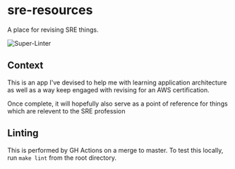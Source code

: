 # sre-resources
A place for revising SRE things.

![Super-Linter](https://github.com/techotron/sre-resources/workflows/Super-Linter/badge.svg)

## Context
This is an app I've devised to help me with learning application architecture as well as a way keep engaged with revising for an AWS certification.

Once complete, it will hopefully also serve as a point of reference for things which are relevent to the SRE profession

## Linting
This is performed by GH Actions on a merge to master. To test this locally, run `make lint` from the root directory.
